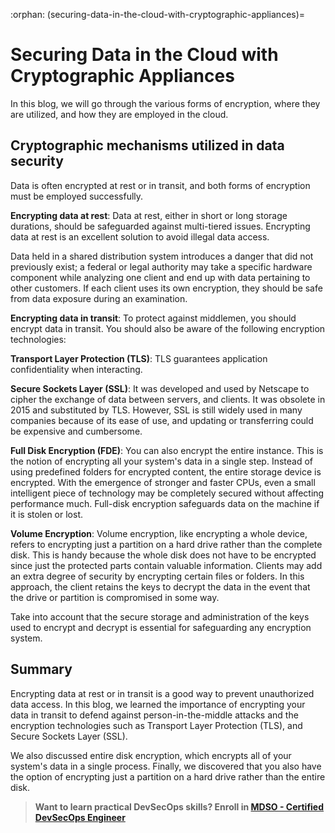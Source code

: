:orphan:
(securing-data-in-the-cloud-with-cryptographic-appliances)=

# Securing Data in the Cloud with Cryptographic Appliances

In this blog, we will go through the various forms of encryption, where they are utilized, and how they are employed in the cloud.

## Cryptographic mechanisms utilized in data security

Data is often encrypted at rest or in transit, and both forms of encryption must be employed successfully.

**Encrypting data at rest**: Data at rest, either in short or long storage durations, should be safeguarded against multi-tiered issues. Encrypting data at rest is an excellent solution to avoid illegal data access.

Data held in a shared distribution system introduces a danger that did not previously exist; a federal or legal authority may take a specific hardware component while analyzing one client and end up with data pertaining to other customers. If each client uses its own encryption, they should be safe from data exposure during an examination.

**Encrypting data in transit**: To protect against middlemen, you should encrypt data in transit. You should also be aware of the following encryption technologies:

**Transport Layer Protection (TLS)**: TLS guarantees application confidentiality when interacting.

**Secure Sockets Layer (SSL)**: It was developed and used by Netscape to cipher the exchange of data between servers, and clients. It was obsolete in 2015 and substituted by TLS. However, SSL is still widely used in many companies because of its ease of use, and updating or transferring could be expensive and cumbersome.

**Full Disk Encryption (FDE)**: You can also encrypt the entire instance. This is the notion of encrypting all your system's data in a single step. Instead of using predefined folders for encrypted content, the entire storage device is encrypted. With the emergence of stronger and faster CPUs, even a small intelligent piece of technology may be completely secured without affecting performance much. Full-disk encryption safeguards data on the machine if it is stolen or lost.

**Volume Encryption**: Volume encryption, like encrypting a whole device, refers to encrypting just a partition on a hard drive rather than the complete disk. This is handy because the whole disk does not have to be encrypted since just the protected parts contain valuable information. Clients may add an extra degree of security by encrypting certain files or folders. In this approach, the client retains the keys to decrypt the data in the event that the drive or partition is compromised in some way.

Take into account that the secure storage and administration of the keys used to encrypt and decrypt is essential for safeguarding any encryption system.

## Summary

Encrypting data at rest or in transit is a good way to prevent unauthorized data access. In this blog, we learned the importance of encrypting your data in transit to defend against person-in-the-middle attacks and the encryption technologies such as Transport Layer Protection (TLS), and Secure Sockets Layer (SSL).

We also discussed entire disk encryption, which encrypts all of your system's data in a single process. Finally, we discovered that you also have the option of encrypting just a partition on a hard drive rather than the entire disk.

> **Want to learn practical DevSecOps skills? Enroll in [MDSO - Certified DevSecOps Engineer](https://www.mosse-institute.com/certifications/mdso-certified-devsecops-engineer.html)**
